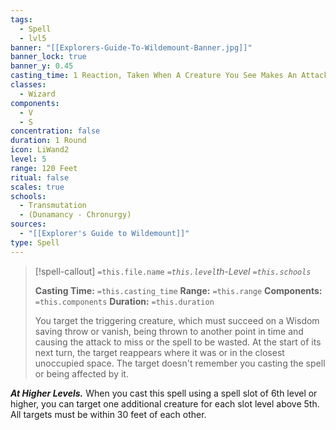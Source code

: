 ```yaml
---
tags:
  - Spell
  - lvl5
banner: "[[Explorers-Guide-To-Wildemount-Banner.jpg]]"
banner_lock: true
banner_y: 0.45
casting_time: 1 Reaction, Taken When A Creature You See Makes An Attack Roll Or Starts To Cast A Spell
classes:
  - Wizard
components:
  - V
  - S
concentration: false
duration: 1 Round
icon: LiWand2
level: 5
range: 120 Feet
ritual: false
scales: true
schools:
  - Transmutation
  - (Dunamancy - Chronurgy)
sources:
  - "[[Explorer's Guide to Wildemount]]"
type: Spell
---
```

>[!spell-callout] `=this.file.name`
>*`=this.level`th-Level `=this.schools`*
>
>**Casting Time:** `=this.casting_time`
>**Range:** `=this.range`
>**Components:** `=this.components`
>**Duration:** `=this.duration`
>
>You target the triggering creature, which must succeed on a Wisdom saving throw or vanish, being thrown to another point in time and causing the attack to miss or the spell to be wasted. At the start of its next turn, the target reappears where it was or in the closest unoccupied space. The target doesn't remember you casting the spell or being affected by it.
>
>
***At Higher Levels.*** When you cast this spell using a spell slot of 6th level or higher, you can target one additional creature for each slot level above 5th. All targets must be within 30 feet of each other.